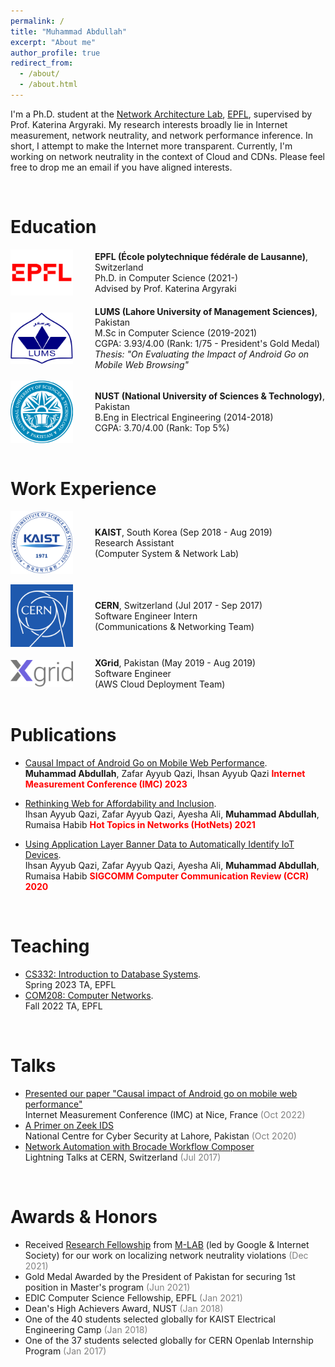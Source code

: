 ```yaml
---
permalink: /
title: "Muhammad Abdullah"
excerpt: "About me"
author_profile: true
redirect_from: 
  - /about/
  - /about.html
---
```



I'm a Ph.D. student at the [Network Architecture Lab](https://www.epfl.ch/labs/nal/), [EPFL](https://www.epfl.ch/en/), supervised by Prof. Katerina Argyraki. My research interests broadly lie in Internet measurement, network neutrality, and network performance inference. In short, I attempt to make the Internet more transparent. Currently, I'm working on network neutrality in the context of Cloud and CDNs. Please feel free to drop me an email if you have aligned interests.

<br>

Education
======
<div style="display: flex; align-items: center;">
  <img src="./../images/logo-epfl.png" alt="Logo" style="width: 100px; height: auto;">
  <span style="margin-left: 35px;">
    <strong>EPFL (École polytechnique fédérale de Lausanne)</strong>, Switzerland<br>
    Ph.D. in Computer Science (2021-)<br>
    Advised by Prof. Katerina Argyraki
  </span>
</div>

<br>

<div style="display: flex; align-items: center;">
  <img src="./../images/logo-lums.png" alt="Logo" style="width: 100px; height: auto;">
  <span style="margin-left: 35px;">
    <strong>LUMS (Lahore University of Management Sciences)</strong>, Pakistan<br>
    M.Sc in Computer Science (2019-2021)<br>
    CGPA: 3.93/4.00 (Rank: 1/75 - President's Gold Medal)<br>
    <i>Thesis: "On Evaluating the Impact of Android Go on Mobile Web Browsing"</i>
  </span>
</div>

<br>

<div style="display: flex; align-items: center;">
  <img src="./../images/logo-nust.png" alt="Logo" style="width: 100px; height: auto;">
  <span style="margin-left: 35px;">
    <strong>NUST (National University of Sciences & Technology)</strong>, Pakistan<br>
    B.Eng in Electrical Engineering (2014-2018)<br>
    CGPA: 3.70/4.00 (Rank: Top 5%)<br>
  </span>
</div>

<br>

Work Experience
======
<div style="display: flex; align-items: center;">
  <img src="./../images/logo-kaist.png" alt="Logo" style="width: 100px; height: auto;">
  <span style="margin-left: 35px;">
    <strong>KAIST</strong>, South Korea (Sep 2018 - Aug 2019)<br>
    Research Assistant<br>
    (Computer System & Network Lab)<br>
  </span>
</div>

<br>

<div style="display: flex; align-items: center;">
  <img src="./../images/logo-cern.png" alt="Logo" style="width: 100px; height: auto;">
  <span style="margin-left: 35px;">
    <strong>CERN</strong>, Switzerland (Jul 2017 - Sep 2017)<br>
    Software Engineer Intern<br>
    (Communications & Networking Team)<br>
  </span>
</div>

<br>

<div style="display: flex; align-items: center;">
  <img src="./../images/logo-xgrid.svg" alt="Logo" style="width: 100px; height: auto;">
  <span style="margin-left: 35px;">
    <strong>XGrid</strong>, Pakistan (May 2019 - Aug 2019)<br>
    Software Engineer<br>
    (AWS Cloud Deployment Team)
  </span>
</div>

<br>

Publications
======
* [Causal Impact of Android Go on Mobile Web Performance](https://dl.acm.org/doi/abs/10.1145/3517745.3561456).  
**Muhammad Abdullah**, Zafar Ayyub Qazi, Ihsan Ayyub Qazi 
<strong style="color: red;">Internet Measurement Conference (IMC) 2023</strong>

* [Rethinking Web for Affordability and Inclusion](https://dl.acm.org/doi/abs/10.1145/3484266.3487376).  
Ihsan Ayyub Qazi, Zafar Ayyub Qazi, Ayesha Ali, **Muhammad Abdullah**, Rumaisa Habib
<strong style="color: red;">Hot Topics in Networks (HotNets) 2021</strong>

* [Using Application Layer Banner Data to Automatically Identify IoT Devices](https://dl.acm.org/doi/abs/10.1145/3411740.3411744).  
Ihsan Ayyub Qazi, Zafar Ayyub Qazi, Ayesha Ali, **Muhammad Abdullah**, Rumaisa Habib 
<strong style="color: red;">SIGCOMM Computer Communication Review (CCR) 2020</strong>

<br>

Teaching
======
* [CS332: Introduction to Database Systems](https://edu.epfl.ch/coursebook/en/introduction-to-database-systems-CS-322).  
Spring 2023 TA, EPFL
* [COM208: Computer Networks](https://edu.epfl.ch/coursebook/en/computer-networks-COM-208).  
Fall 2022 TA, EPFL

<br>

Talks
======
* [Presented our paper "Causal impact of Android go on mobile web performance"](https://dl.acm.org/doi/abs/10.1145/3517745.3561456)\
Internet Measurement Conference (IMC) at Nice, France  <span style="color:#808080;">(Oct 2022)</span>
* [A Primer on Zeek IDS](https://www.nccs.pk/Information/Workshops)\
National Centre for Cyber Security at Lahore, Pakistan <span style="color:#808080;">(Oct 2020)</span>
* [Network Automation with Brocade Workflow Composer](https://cds.cern.ch/record/2280120)\
Lightning Talks at CERN, Switzerland <span style="color:#808080;">(Jul 2017)</span>

<br>

Awards & Honors
======
* Received [Research Fellowship](https://www.measurementlab.net/blog/research-fellow-announcement/) from [M-LAB](https://www.measurementlab.net/) (led by Google & Internet Society) for our work on localizing network neutrality violations <span style="color:#808080;">(Dec 2021)</span>
* Gold Medal Awarded by the President of Pakistan for securing 1st position in Master's program <span style="color:#808080;">(Jun 2021)</span>
* EDIC Computer Science Fellowship, EPFL <span style="color:#808080;">(Jan 2021)</span>
* Dean's High Achievers Award, NUST <span style="color:#808080;">(Jan 2018)</span>
* One of the 40 students selected globally for KAIST Electrical Engineering Camp <span style="color:#808080;">(Jan 2018)</span>
* One of the 37 students selected globally for CERN Openlab Internship Program <span style="color:#808080;">(Jan 2017)</span>

